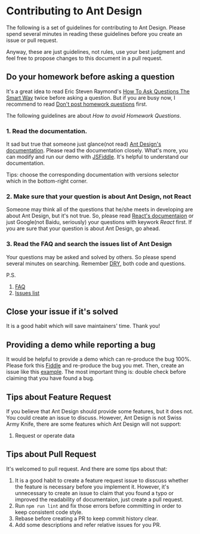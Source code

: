 # Contributing to Ant Design

The following is a set of guidelines for contributing to Ant Design. Please spend several minutes in reading these guidelines before you create an issue or pull request.

Anyway, these are just guidelines, not rules, use your best judgment and feel free to propose changes to this document in a pull request.


## Do your homework before asking a question

It's a great idea to read Eric Steven Raymond's [How To Ask Questions The Smart Way](http://www.catb.org/esr/faqs/smart-questions.html) twice before asking a question. But if you are busy now, I recommend to read [Don't post homework questions](http://www.catb.org/esr/faqs/smart-questions.html#homework) first.

The following guidelines are about *How to avoid Homework Questions*.

### 1. Read the documentation.

It sad but true that someone just glance(not read) [Ant Design's documentation](http://ant.design/). Please read the documentation closely. What's more, you can modify and run our demo with [JSFiddle](http://jsfiddle.net/9zrstuto/70/). It's helpful to understand our documentation.

Tips: choose the corresponding documentation with versions selector which in the bottom-right corner.

### 2. Make sure that your question is about Ant Design, not React

Someone may think all of the questions that he/she meets in developing are about Ant Design, but it's not true. So, please read [React's documentaion](http://facebook.github.io/react/docs/getting-started.html) or just Google(not Baidu, seriously) your questions with keywork *React* first. If you are sure that your question is about Ant Design, go ahead.

### 3. Read the FAQ and search the issues list of Ant Design

Your questions may be asked and solved by others. So please spend several minutes on searching. Remember [DRY](https://en.wikipedia.org/wiki/Don%27t_repeat_yourself), both code and questions.

P.S.

1. [FAQ](https://github.com/ant-design/ant-design/wiki/FAQ)
1. [Issues list](https://github.com/ant-design/ant-design/issues)

## Close your issue if it's solved

It is a good habit which will save maintainers' time. Thank you!

## Providing a demo while reporting a bug

It would be helpful to provide a demo which can re-produce the bug 100%. Please fork this [Fiddle](http://jsfiddle.net/0dso5y0x/) and re-produce the bug you met. Then, create an issue like this [example](https://github.com/ant-design/ant-design/issues/new?title=%E8%AF%B7%E5%A1%AB%E5%86%99%E7%AE%80%E6%B4%81%E6%9C%89%E6%95%88%E7%9A%84%E6%A0%87%E9%A2%98&body=**%E9%97%AE%E9%A2%98%E6%8F%8F%E8%BF%B0**%0A%0A%EF%BC%88%E6%8F%8F%E8%BF%B0%E4%B8%80%E4%B8%8B%E9%97%AE%E9%A2%98%EF%BC%89%0A%0A**%E5%8F%91%E7%94%9F%E7%8E%AF%E5%A2%83**%0A%0A-%20antd%20%E7%89%88%E6%9C%AC%EF%BC%9A%0A-%20%E6%93%8D%E4%BD%9C%E7%B3%BB%E7%BB%9F%E5%8F%8A%E7%89%88%E6%9C%AC%EF%BC%9A%0A-%20%E6%B5%8F%E8%A7%88%E5%99%A8%E5%8F%8A%E7%89%88%E6%9C%AC%EF%BC%9A%0A-%20%E5%9C%A8%E7%BA%BF%E6%BC%94%E7%A4%BA%E5%9C%B0%E5%9D%80%EF%BC%9A%0A%0A**%E9%87%8D%E7%8E%B0%E6%AD%A5%E9%AA%A4**%0A%0A1.%20...%0A2.%20...%0A). The most important thing is: double check before claiming that you have found a bug.


## Tips about Feature Request

If you believe that Ant Design should provide some features, but it does not. You could create an issue to discuss. However, Ant Design is not Swiss Army Knife, there are some features which Ant Design will not support:

1. Request or operate data


## Tips about Pull Request

It's welcomed to pull request. And there are some tips about that:

1. It is a good habit to create a feature request issue to disscuss whether the feature is necessary before you implement it. However, it's unnecessary to create an issue to claim that you found a typo or improved the readability of documentaion, just create a pull request.
1. Run `npm run lint` and fix those errors before committing in order to keep consistent code style.
1. Rebase before creating a PR to keep commit history clear.
1. Add some descriptions and refer relative issues for you PR.
